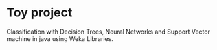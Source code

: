 # Toy project

Classification with Decision Trees, Neural Networks and Support Vector machine in java using Weka Libraries.
